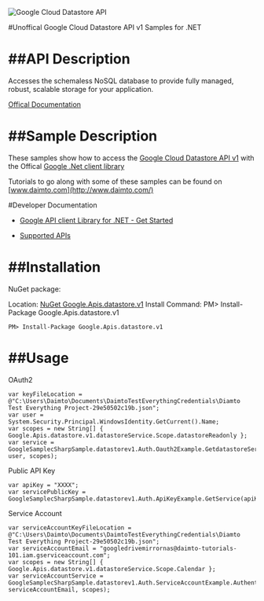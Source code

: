 ﻿![Google Cloud Datastore API](http://www.google.com/images/icons/product/search-32.gif)

#Unoffical Google Cloud Datastore API v1 Samples for .NET  

##API Description
=============

Accesses the schemaless NoSQL database to provide fully managed, robust, scalable storage for your application.

[Offical Documentation](https://cloud.google.com/datastore/)

##Sample Description
=============

These samples show how to access the [Google Cloud Datastore API v1](https://cloud.google.com/datastore/) with the Offical [Google .Net client library](https://github.com/google/google-api-dotnet-client)

Tutorials to go along with some of these samples can be found on [www.daimto.com](http://www.daimto.com/)

#Developer Documentation

* [Google API client Library for .NET - Get Started](https://developers.google.com/api-client-library/dotnet/get_started)

* [Supported APIs](https://developers.google.com/api-client-library/dotnet/apis/)

##Installation
=================================

NuGet package:

Location: [NuGet Google.Apis.datastore.v1](https://www.nuget.org/packages/Google.Apis.datastore.v1)
Install Command: PM>  Install-Package Google.Apis.datastore.v1

```
PM> Install-Package Google.Apis.datastore.v1
```

##Usage
=================================

OAuth2
```
var keyFileLocation = @"C:\Users\Daimto\Documents\DaimtoTestEverythingCredentials\Diamto Test Everything Project-29e50502c19b.json";
var user = System.Security.Principal.WindowsIdentity.GetCurrent().Name;
var scopes = new String[] { Google.Apis.datastore.v1.datastoreService.Scope.datastoreReadonly };
var service = GoogleSamplecSharpSample.datastorev1.Auth.Oauth2Example.GetdatastoreService(keyFileLocation, user, scopes);
```
Public API Key
```
var apiKey = "XXXX";
var servicePublicKey = GoogleSamplecSharpSample.datastorev1.Auth.ApiKeyExample.GetService(apiKey);
```
Service Account
```
var serviceAccountKeyFileLocation = @"C:\Users\Daimto\Documents\DaimtoTestEverythingCredentials\Diamto Test Everything Project-29e50502c19b.json";
var serviceAccountEmail = "googledrivemirrornas@daimto-tutorials-101.iam.gserviceaccount.com";
var scopes = new String[] { Google.Apis.datastore.v1.datastoreService.Scope.Calendar };            
var serviceAccountService = GoogleSamplecSharpSample.datastorev1.Auth.ServiceAccountExample.AuthenticateServiceAccount(serviceAccountKeyFileLocation, serviceAccountEmail, scopes);
```
